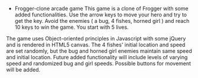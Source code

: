 * Frogger-clone arcade game
This game is a clone of Frogger with some added functionalities. Use the arrow keys to move your hero and try to get the key. 
Avoid the enemies ( a bug, 4 fishes, horned girl ) and reach 10 keys to win the game. You start with 5 lives.

The game uses Object-oriented principles in Javascript with some jQuery and is rendered in HTML5 canvas. The 4 fishes' initial location and speed are set randomly, but the bug and horned girl enemies maintain same speed and initial location. Future added functionality will include levels of varying speed and randomized bug and girl speeds. Possible buttons for movement will be added.


